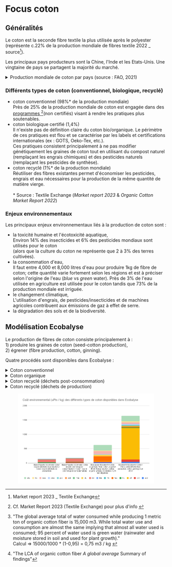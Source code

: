 # Focus coton

## Généralités

Le coton est la seconde fibre textile la plus utilisée après le polyester (représente c.22% de la production mondiale de fibres textile 2022 \_ source[^1]).&#x20;

Les principaux pays producteurs sont la Chine, l'Inde et les Etats-Unis. Une vingtaine de pays se partagent la majorité du marché.

<details>

<summary>Production mondiale de coton par pays (source : FAO, 2021)</summary>

![](<../../../.gitbook/assets/image (83).png>)

</details>

### Différents types de coton (conventionnel, biologique, recyclé)&#x20;

* coton conventionnel (98%\* de la production mondiale)\
  Près de 25% de la production mondiale de coton est engagée dans des [programmes ](#user-content-fn-2)[^2]\(non certifiés) visant à rendre les pratiques plus soutenables.
* coton biologique certifié (1,4%)\
  Il n'existe pas de définition claire du coton bio/organique. Le périmètre de ces pratiques est flou et se caractérise par les labels et certifications internationales (ex : GOTS, Oeko-Tex, etc.). \
  Ces pratiques consistent principalement à ne pas modifier génétiquement les graines de coton tout en utilisant du compost naturel (remplaçant les engrais chimiques) et des pesticides naturels (remplaçant les pesticides de synthèse).
* coton recyclé (1%\* de la production mondiale)\
  Réutiliser des fibres existantes permet d'économiser les pesticides, engrais et eau nécessaires pour la production de la même quantité de matière vierge. \
  \
  \* Source : Textile Exchange (_Market report 2023_ & _Organic Cotton Market Report 2022_)

### Enjeux environnementaux&#x20;

Les principaux enjeux environnementaux liés à la production de coton sont :&#x20;

* la toxicité humaine et l'écotoxicité aquatique,\
  Environ 14% des insecticides et 6% des pesticides mondiaux sont utilisés pour le coton\
  (alors que la culture du coton ne représente que 2 à 3% des terres cultivées).
* la consommation d'eau,\
  Il faut entre 4,000 et 8,000 litres d'eau pour produire 1kg de fibre de coton; cette quantité varie fortement selon les régions et est à préciser selon l'origine de l'eau (_blue_ vs _green_ water). Près de 3% de l'eau utilisée en agriculture est utilisée pour le coton tandis que 73% de la production mondiale est irriguée.&#x20;
* le changement climatique,\
  L'utilisation d'engrais, de pesticides/insecticides et de machines agricoles contribuent aux émissions de gaz à effet de serre.&#x20;
* la dégradation des sols et de la biodiversité.&#x20;

## Modélisation Ecobalyse

Le production de fibres de coton consiste principalement à : \
1\) produire les graines de coton (seed-cotton production),\
2\) égrener (fibre production, cotton, ginning).

Quatre procédés sont disponibles dans Ecobalyse :&#x20;

<details>

<summary>Coton conventionnel</summary>

**Procédé Ecoinvent** \
_Fibre production, cotton, ginning, RoW_

Procédé basé sur une moyenne pondérée des trois principaux pays producteurs (Chine, Inde, Etats-Unis).&#x20;

</details>

<details>

<summary>Coton organique</summary>

**Procédé Ecoinvent** \
_Fibre production, cotton, organic, ginning, RoW_

Ecobalyse a enrichi ce procédé avec une consommation d'eau liée à une irrigation moyenne mondiale de 0,75m3[^3] / kg de fibre de cotton organique (source : [Textile Echange](#user-content-fn-4)[^4]).&#x20;

</details>

<details>

<summary>Coton recyclé (déchets post-consommation)</summary>

Ce procédé est issu de la Base Impacts (ADEME) auquel a été retranché l'impact de la filature.&#x20;

Ecoinvent ne propose pas de coton recyclé dans sa base de données.&#x20;

</details>

<details>

<summary>Coton recyclé (déchets de production)</summary>

Ce procédé est issu de la Base Impacts (ADEME) auquel a été retranché l'impact de la filature.

Ecoinvent ne propose pas de coton recyclé dans sa base de données.

</details>

<figure><img src="../../../.gitbook/assets/Coût environnemental (uPts _ kg) des différents types de coton disponibles dans Ecobalyse (1).png" alt=""><figcaption></figcaption></figure>

[^1]: Market report 2023 \_ Textile Exchange

[^2]: Cf. Market Report 2023 (Textile Exchange) pour plus d'info &#x20;

[^3]: "The global average total of water consumed while producing 1 metric ton of organic cotton fiber is 15,000 m3. While total water use and consumption are almost the same implying that almost all water used is consumed; 95 percent of water used is green water (rainwater and moisture stored in soil and used for plant growth)." \
    Calcul => 15000/1000 \* (1-0,95) = 0,75 m3 / kg&#x20;

[^4]: "The LCA of organic cotton fiber _A global average_ Summary of findings"
